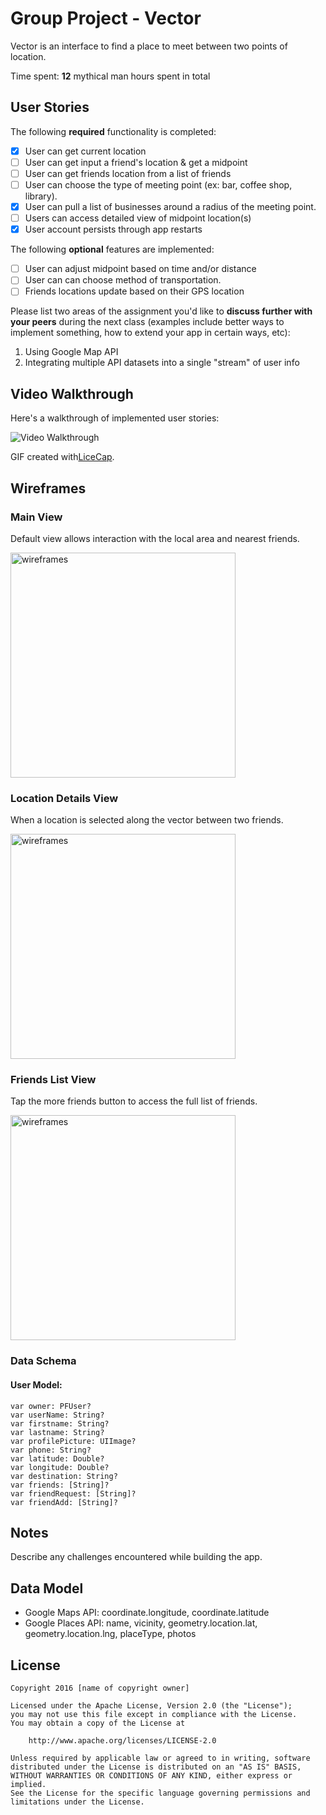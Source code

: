 # Group Project - Vector

Vector is an interface to find a place to meet between two points of location.

Time spent: **12** mythical man hours spent in total

## User Stories

The following **required** functionality is completed:

- [x] User can get current location
- [ ] User can get input a friend's location & get a midpoint
- [ ] User can get friends location from a list of friends
- [ ] User can choose the type of meeting point (ex: bar, coffee shop, library).
- [x] User can pull a list of businesses around a radius of the meeting point.
- [ ] Users can access detailed view of midpoint location(s)
- [x] User account persists through app restarts

The following **optional** features are implemented:

- [ ] User can adjust midpoint based on time and/or distance
- [ ] User can can choose method of transportation.
- [ ] Friends locations update based on their GPS location

Please list two areas of the assignment you'd like to **discuss further with your peers** during the next class (examples include better ways to implement something, how to extend your app in certain ways, etc):

1. Using Google Map API
2. Integrating multiple API datasets into a single "stream" of user info

## Video Walkthrough

Here's a walkthrough of implemented user stories:

<img src='images/vector.gif' title='Video Walkthrough' width='' alt='Video Walkthrough' />

GIF created with[LiceCap](http://www.cockos.com/licecap/).

## Wireframes

### Main View

Default view allows interaction with the local area and nearest friends.

<img src='images/wireframe_main.png' title='Main Screen Wireframe' width='360' alt='wireframes' />

### Location Details View

When a location is selected along the vector between two friends.

<img src='images/wireframe_business.png' title='Main Screen Wireframe' width='360' alt='wireframes' />

### Friends List View

Tap the more friends button to access the full list of friends.

<img src='images/wireframe_friends.png' title='Main Screen Wireframe' width='360' alt='wireframes' />

### Data Schema

#### User Model:
```
var owner: PFUser?
var userName: String?
var firstname: String?
var lastname: String?
var profilePicture: UIImage?
var phone: String?
var latitude: Double?
var longitude: Double?
var destination: String?
var friends: [String]?
var friendRequest: [String]?
var friendAdd: [String]?
```

## Notes

Describe any challenges encountered while building the app.

## Data Model

- Google Maps API: coordinate.longitude, coordinate.latitude
- Google Places API: name, vicinity, geometry.location.lat, geometry.location.lng, placeType, photos

## License #

    Copyright 2016 [name of copyright owner]

    Licensed under the Apache License, Version 2.0 (the "License");
    you may not use this file except in compliance with the License.
    You may obtain a copy of the License at

        http://www.apache.org/licenses/LICENSE-2.0

    Unless required by applicable law or agreed to in writing, software
    distributed under the License is distributed on an "AS IS" BASIS,
    WITHOUT WARRANTIES OR CONDITIONS OF ANY KIND, either express or implied.
    See the License for the specific language governing permissions and
    limitations under the License.
